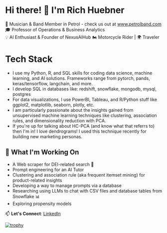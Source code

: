 # Hi there! 👋 I'm Rich Huebner

🎸 Musician & Band Member in Petrol  - check us out at www.petrolband.com
🎓 Professor of Operations & Business Analytics  
💡 AI Enthusiast & Founder of NexusAIHub 
🏍️ Motorcycle Rider | 🌍 Traveler  

# Tech Stack
- I use my Python, R, and SQL skills for coding data science, machine learning, and AI solutions. Frameworks range from pytorch, pands, keras/tensorflow, langchain, and more.
- I develop SQL in databases like: redshift, snowflake, mongodb, mysql, postgres
- For data visualizations, I use PowerBI, Tableau, and R/Python stuff like ggplot2, matplotlib, seaborn, plotly, etc.
- I am particularly passionate about the insights gained from unsupervised machine learning techniques like clustering, association rules, and dimensionality reduction with PCA.
- If you're up for talking about HC-PCA (and know what that referrs to) then I'm in! I love dendrograms! I used this technique recently for building new marketing personas.

## 🚀 What I'm Working On
- A Web scraper for DEI-related search 📖
- Prompt engineering for an AI Tutor
- Clustering and association rule (aka frequent itemset mining) for product-related insights
- Developing a way to manage prompts via a database
- Researching using LLMs to chat with CSV files and database tables from Snowflake 📊
- Exploring propensity models

📫 **Let's Connect**: [LinkedIn](https://www.linkedin.com/in/RichHuebner)

[![trophy](https://github-profile-trophy.vercel.app/?username=RHuebner1972&theme=dracula)](https://github.com/ryo-ma/github-profile-trophy)

<!--
**RHuebner1972/RHuebner1972** is a ✨ _special_ ✨ repository because its `README.md` (this file) appears on your GitHub profile.

Here are some ideas to get you started:

- 🔭 I’m currently working on ...
- 🌱 I’m currently learning ...
- 👯 I’m looking to collaborate on ...
- 🤔 I’m looking for help with ...
- 💬 Ask me about ...
- 📫 How to reach me: ...
- 😄 Pronouns: ...
- ⚡ Fun fact: ...
-->
